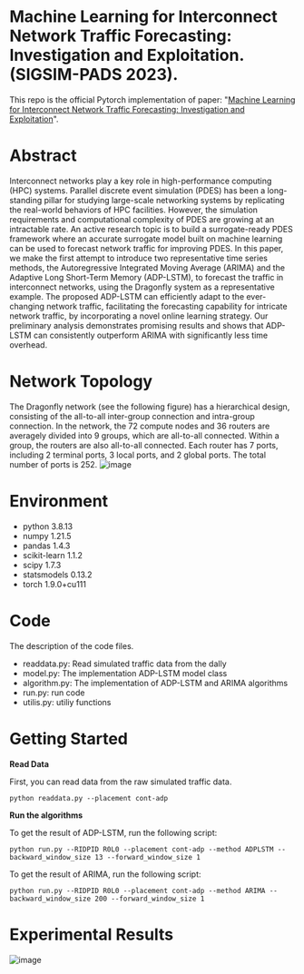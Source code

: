 # Machine Learning for Interconnect Network Traffic Forecasting: Investigation and Exploitation. (SIGSIM-PADS 2023).
This repo is the official Pytorch implementation of paper: "[Machine Learning for Interconnect Network Traffic Forecasting: Investigation and Exploitation](https://xiongxiaoxu.github.io/publications/PADS23_ML.pdf)".

# Abstract
Interconnect networks play a key role in high-performance computing (HPC) systems. Parallel discrete event simulation (PDES) has been a long-standing pillar for studying large-scale networking systems by replicating the real-world behaviors of HPC facilities. However, the simulation requirements and computational complexity of PDES are growing at an intractable rate. An active research topic is to build a surrogate-ready PDES framework where an accurate surrogate model built on machine learning can be used to forecast network traffic for improving PDES. In this paper, we make the first attempt to introduce two representative time series methods, the Autoregressive Integrated Moving Average (ARIMA) and the Adaptive Long Short-Term Memory (ADP-LSTM), to forecast the traffic in interconnect networks, using the Dragonfly system as a representative example. The proposed ADP-LSTM can efficiently adapt to the ever-changing network traffic, facilitating the forecasting capability for intricate network traffic, by incorporating a novel online learning strategy. Our preliminary analysis demonstrates promising results and shows that ADP-LSTM can consistently outperform ARIMA with significantly less time overhead.

# Network Topology
The Dragonfly network (see the following figure) has a hierarchical design, consisting of the all-to-all inter-group connection and intra-group connection. In the network, the 72 compute nodes and 36 routers are averagely divided into 9 groups, which are all-to-all connected. Within a group, the routers are also all-to-all connected. Each router has 7 ports, including 2 terminal ports, 3 local ports, and 2 global ports. The total number of ports is 252.
![image](https://github.com/XiongxiaoXu/ML-SurrogateModel/assets/34889516/0801eaab-bcd6-4365-9131-2b1a2abb9b04)

# Environment
* python            3.8.13
* numpy             1.21.5
* pandas            1.4.3
* scikit-learn      1.1.2
* scipy             1.7.3
* statsmodels       0.13.2
* torch             1.9.0+cu111

# Code
The description of the code files.
* readdata.py: Read simulated traffic data from the dally
* model.py: The implementation ADP-LSTM model class
* algorithm.py: The implementation of ADP-LSTM and ARIMA algorithms
* run.py: run code
* utilis.py: utiliy functions

# Getting Started
**Read Data**

First, you can read data from the raw simulated traffic data.

`python readdata.py --placement cont-adp`

**Run the algorithms**

To get the result of ADP-LSTM, run the following script:

`python run.py --RIDPID R0L0 --placement cont-adp --method ADPLSTM --backward_window_size 13 --forward_window_size 1`


To get the result of ARIMA, run the following script:

`python run.py --RIDPID R0L0 --placement cont-adp --method ARIMA --backward_window_size 200 --forward_window_size 1`

# Experimental Results
![image](https://github.com/XiongxiaoXu/ML-SurrogateModel/assets/34889516/02bf5da7-80df-4493-8c6b-c716bca13334)




